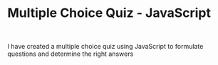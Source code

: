 # Multiple Choice Quiz - JavaScript

<br />

I have created a multiple choice quiz using JavaScript to formulate questions and determine the right answers
